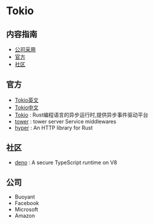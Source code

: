 # Tokio

## 内容指南

- [公司采用](#公司)
- [官方](#官方)
- [社区](#社区)

## 官方

- [Tokio英文](https://tokio.rs/)
- [Tokio中文](https://rustlang-cn.org/crates/tokio/)
- [Tokio](https://github.com/tokio.rs/tokio) : Rust编程语言的异步运行时,提供异步事件驱动平台
- [tower](https://github.com/tower-rs) : tower server Service middlewares
- [hyper](https://github.com/hyperium/hyper) : An HTTP library for Rust

## 社区

- [deno](https://github.com/denoland/deno) : A secure TypeScript runtime on V8

## 公司

- Buoyant
- Facebook
- Microsoft
- Amazon

